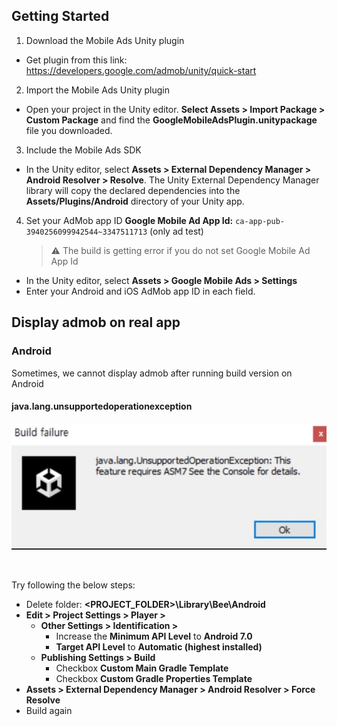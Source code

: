 ## Getting Started

1. Download the Mobile Ads Unity plugin

- Get plugin from this link: https://developers.google.com/admob/unity/quick-start

2. Import the Mobile Ads Unity plugin

- Open your project in the Unity editor. **Select Assets > Import Package > Custom Package** and find the **GoogleMobileAdsPlugin.unitypackage** file you downloaded.

3. Include the Mobile Ads SDK

- In the Unity editor, select **Assets > External Dependency Manager > Android Resolver > Resolve**. The Unity External Dependency Manager library will copy the declared dependencies into the **Assets/Plugins/Android** directory of your Unity app.

4. Set your AdMob app ID
   **Google Mobile Ad App Id:** `ca-app-pub-3940256099942544~3347511713` (only ad test)
   > ⚠️ The build is getting error if you do not set Google Mobile Ad App Id

- In the Unity editor, select **Assets > Google Mobile Ads > Settings**
- Enter your Android and iOS AdMob app ID in each field.

## Display admob on real app

### Android

Sometimes, we cannot display admob after running build version on Android
<br>

#### **java.lang.unsupportedoperationexception**

<kbd><img src="./img/java.lang.unsupportedoperationexception_1.jpg" alt="Click to see the source" /></kbd>

<br>

Try following the below steps:

- Delete folder: **<PROJECT_FOLDER>\Library\Bee\Android**
- **Edit > Project Settings > Player >**
  - **Other Settings > Identification >**
    - Increase the **Minimum API Level** to **Android 7.0**
    - **Target API Level** to **Automatic (highest installed)**
  - **Publishing Settings > Build**
    - Checkbox **Custom Main Gradle Template**
    - Checkbox **Custom Gradle Properties Template**
- **Assets > External Dependency Manager > Android Resolver > Force Resolve**
- Build again
